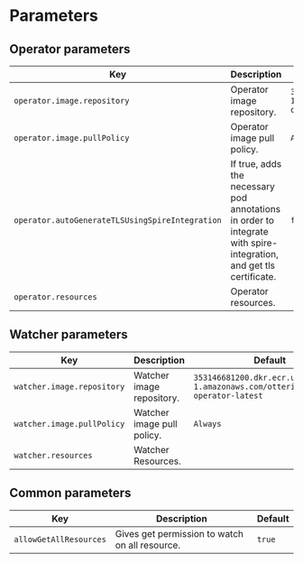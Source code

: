 # Parameters

## Operator parameters

| Key                                             | Description                                                                                                        | Default                                                                         |
|-------------------------------------------------|--------------------------------------------------------------------------------------------------------------------|---------------------------------------------------------------------------------|
| `operator.image.repository`                     | Operator image repository.                                                                                         | `353146681200.dkr.ecr.us-east-1.amazonaws.com/otterize:intents-operator-latest` |
| `operator.image.pullPolicy`                     | Operator image pull policy.                                                                                        | `Always`                                                                        |
| `operator.autoGenerateTLSUsingSpireIntegration` | If true, adds the necessary pod annotations in order to integrate with spire-integration, and get tls certificate. | `false`                                                                         |
| `operator.resources`                            | Operator resources.                                                                                                |                                                                                 |


## Watcher parameters

| Key                        | Description                | Default                                                                         |
|----------------------------|----------------------------|---------------------------------------------------------------------------------|
| `watcher.image.repository` | Watcher image repository.  | `353146681200.dkr.ecr.us-east-1.amazonaws.com/otterize:intents-operator-latest` |
| `watcher.image.pullPolicy` | Watcher image pull policy. | `Always`                                                                        |
| `watcher.resources`        | Watcher Resources.         |                                                                                 |

## Common parameters

| Key                    | Description                                    | Default |
|------------------------|------------------------------------------------|---------|
| `allowGetAllResources` | Gives get permission to watch on all resource. | `true`  |

